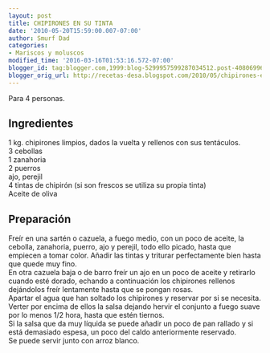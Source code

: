 ```yaml
---
layout: post
title: CHIPIRONES EN SU TINTA
date: '2010-05-20T15:59:00.007-07:00'
author: Smurf Dad
categories:
- Mariscos y moluscos
modified_time: '2016-03-16T01:53:16.572-07:00'
blogger_id: tag:blogger.com,1999:blog-5299957599287034512.post-4080699631451134271
blogger_orig_url: http://recetas-desa.blogspot.com/2010/05/chipirones-en-su-tinta.html
---
```


Para 4 personas.<br><h2>Ingredientes</h2><p>1 kg. chipirones limpios, dados la vuelta y rellenos con sus tent&aacute;culos.<br/>3 cebollas<br/>1 zanahoria<br/>2 puerros<br/>ajo, perejil<br/>4 tintas de chipir&oacute;n (si son frescos se utiliza su propia tinta)<br/>Aceite de oliva</p><h2>Preparaci&oacute;n</h2><p>Fre&iacute;r en una sart&eacute;n o cazuela, a fuego medio, con un poco de aceite, la cebolla, zanahoria, puerro, ajo y perejil, todo ello picado, hasta que empiecen a tomar color. A&ntilde;adir las tintas y triturar perfectamente bien hasta que quede muy fino.<br/>En otra cazuela baja o de barro fre&iacute;r un ajo en un poco de aceite y retirarlo cuando est&eacute; dorado, echando a continuaci&oacute;n los chipirones rellenos dej&aacute;ndolos fre&iacute;r lentamente hasta que se pongan rosas.<br/>Apartar el agua que han soltado los chipirones y reservar por si se necesita. Verter por encima de ellos la salsa dejando hervir el conjunto a fuego suave por lo menos 1/2 hora, hasta que est&eacute;n tiernos.<br/>Si la salsa que da muy l&iacute;quida se puede a&ntilde;adir un poco de pan rallado y si est&aacute; demasiado espesa, un poco del caldo anteriormente reservado.<br/>Se puede servir junto con arroz blanco.</p>